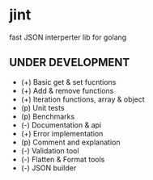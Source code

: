 # jint
fast JSON interperter lib for golang
## UNDER DEVELOPMENT
+ (+) Basic get & set fucntions
+ (+) Add & remove functions
+ (+) Iteration functions, array & object
+ (p) Unit tests
+ (p) Benchmarks
+ (-) Documentation & api
+ (+) Error implementation
+ (p) Comment and explanation
+ (-) Validation tool
+ (-) Flatten & Format tools
+ (-) JSON builder